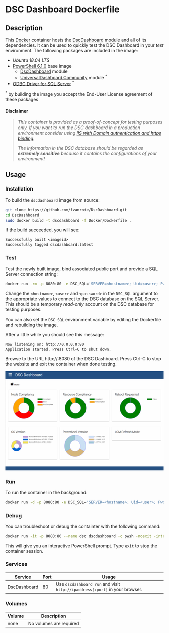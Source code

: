 # DSC Dashboard Dockerfile

## Description

This [Docker](http://docker.com) container hosts the [DscDashboard](https://github.com/fvanroie/DscDashboard) module and all of its dependencies.
It can be used to quickly test the DSC Dashboard in your *test* environment. The following packages are included in the image:
- *Ubuntu 18.04 LTS*
- [PowerShell 6.1.0](https://hub.docker.com/r/microsoft/powershell/) base image
    - [DscDashboard](https://github.com/fvanroie/DscDashboard) module
    - [UniversalDashboard.Community](http://poshud.com) module <sup>*</sup>
- [ODBC Driver for SQL Server](https://docs.microsoft.com/en-us/sql/connect/odbc/linux-mac/system-requirements) <sup>*</sup>

<sup>*</sup> by building the image you accept the End-User License agreement of these packages

#### Disclaimer

> *This container is provided as a proof-of-concept for *testing purposes* only.
> If you want to run the DSC dashboard in a production environment consider using
> [IIS with Domain authentication and https binding](#../docs/Installation_IIS.md).*
>
> *The information in the DSC database should be regarded as **extremely sensitive**
> because it contains the configurations of your environment!*


## Usage

### Installation

To build the `dscdashboard` image from source:

```bash
git clone https://github.com/fvanroie/DscDashboard.git
cd DscDashboard
sudo docker build -t dscdashboard -f Docker/Dockerfile .
```

If the build succeeded, you will see:

    Successfully built <imageid>
    Successfully tagged dscdashboard:latest


### Test

Test the newly built image, bind associated public port and provide a SQL Server connection string:

```bash
docker run -rm -p 8080:80 -e DSC_SQL='SERVER=<hostname>; Uid=<user>; Pwd=<password>' --name dsc dscdashboard
```

Change the `<hostname>`, `<user>` and `<password>` in the `DSC_SQL` argument to the appropriate values to
connect to the DSC database on the SQL Server. This should be a temporary *read-only* account on the DSC database
for testing purposes.

You can also set the `DSC_SQL` environment variable by editing the Dockerfile and rebuilding the image.


After a little while you should see this message:

    Now listening on: http://0.0.0.0:80
    Application started. Press Ctrl+C to shut down.

Browse to the URL http://<ipaddress>:8080 of the DSC Dashboard. Press Ctrl-C to stop the website and exit the container when done testing.

![Dashboard](../docs/images/dashboard.png)

### Run

To run the container in the background:

```bash
docker run -d -p 8080:80 -e DSC_SQL='SERVER=<hostname>; Uid=<user>; Pwd=<password>' --name dsc dscdashboard
```


### Debug

You can troubleshoot or debug the containter with the following command:

```bash
docker run -it -p 8080:80 --name dsc dscdashboard -c pwsh -noexit -interactive
```

This will give you an interactive PowerShell prompt. Type `exit` to stop the container session.


### Services

Service     | Port | Usage
------------|------|------
DscDashboard|   80 | Use `dscdashboard run` and visit `http://ipaddress[:port]` in your browser.


### Volumes

Volume          | Description
----------------|-------------
none            | No volumes are required
